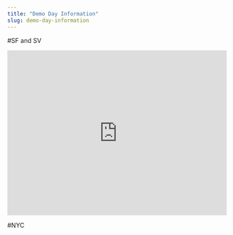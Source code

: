 ```yaml
---
title: "Demo Day Information"
slug: demo-day-information
---
```


#SF and SV

<embed src="https://s3.amazonaws.com/mgwu-misc/SA2015/LectureSlides/DemoDayBayArea.pdf" width="500" height="375" type='application/pdf'>

#NYC
